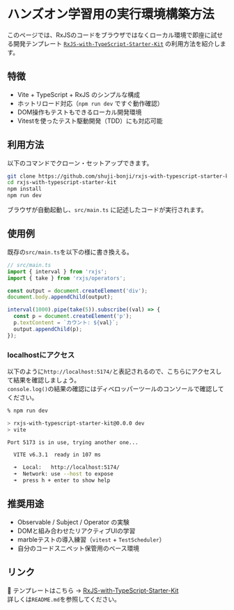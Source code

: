 # ハンズオン学習用の実行環境構築方法

このページでは、RxJSのコードをブラウザではなくローカル環境で即座に試せる開発テンプレート [`RxJS-with-TypeScript-Starter-Kit`](https://github.com/shuji-bonji/rxjs-with-typescript-starter-kit) の利用方法を紹介します。

## 特徴

- Vite + TypeScript + RxJS のシンプルな構成
- ホットリロード対応（`npm run dev` ですぐ動作確認）
- DOM操作もテストもできるローカル開発環境
- Vitestを使ったテスト駆動開発（TDD）にも対応可能

## 利用方法

以下のコマンドでクローン・セットアップできます。

```bash
git clone https://github.com/shuji-bonji/rxjs-with-typescript-starter-kit.git
cd rxjs-with-typescript-starter-kit
npm install
npm run dev
```

ブラウザが自動起動し、`src/main.ts` に記述したコードが実行されます。

## 使用例

既存の`src/main.ts`を以下の様に書き換える。

```ts
// src/main.ts
import { interval } from 'rxjs';
import { take } from 'rxjs/operators';

const output = document.createElement('div');
document.body.appendChild(output);

interval(1000).pipe(take(5)).subscribe((val) => {
  const p = document.createElement('p');
  p.textContent = `カウント: ${val}`;
  output.appendChild(p);
});
```
### localhostにアクセス
以下のように`http://localhost:5174/`と表記されるので、こちらにアクセスして結果を確認しましょう。  
`console.log()`の結果の確認にはディベロッパーツールのコンソールで確認してください。

```sh
% npm run dev

> rxjs-with-typescript-starter-kit@0.0.0 dev
> vite

Port 5173 is in use, trying another one...

  VITE v6.3.1  ready in 107 ms

  ➜  Local:   http://localhost:5174/
  ➜  Network: use --host to expose
  ➜  press h + enter to show help
```

## 推奨用途

- Observable / Subject / Operator の実験
- DOMと組み合わせたリアクティブUIの学習
- marbleテストの導入練習（`vitest` + `TestScheduler`）
- 自分のコードスニペット保管用のベース環境

## リンク

🔗 テンプレートはこちら → [RxJS-with-TypeScript-Starter-Kit](https://github.com/shuji-bonji/rxjs-with-typescript-starter-kit)  
詳しくは`README.md`を参照してください。